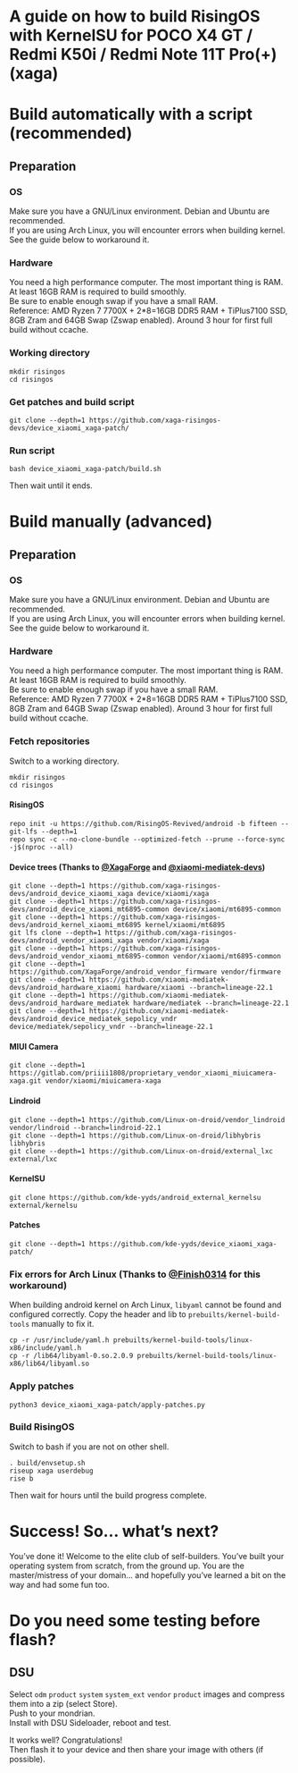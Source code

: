 # **A guide on how to build RisingOS with KernelSU for POCO X4 GT / Redmi K50i / Redmi Note 11T Pro(+) (xaga)**
# Build automatically with a script (recommended)
## Preparation 
### OS
Make sure you have a GNU/Linux environment. Debian and Ubuntu are recommended.  
If you are using Arch Linux, you will encounter errors when building kernel. See the guide below to workaround it.
### Hardware
You need a high performance computer. The most important thing is RAM. At least 16GB RAM is required to build smoothly.  
Be sure to enable enough swap if you have a small RAM.  
Reference: AMD Ryzen 7 7700X + 2*8=16GB DDR5 RAM + TiPlus7100 SSD, 8GB Zram and 64GB Swap (Zswap enabled). Around 3 hour for first full build without ccache.
### Working directory
```
mkdir risingos
cd risingos
```
### Get patches and build script
```
git clone --depth=1 https://github.com/xaga-risingos-devs/device_xiaomi_xaga-patch/
```
### Run script
```
bash device_xiaomi_xaga-patch/build.sh
```
Then wait until it ends.
# Build manually (advanced)
## Preparation 
### OS
Make sure you have a GNU/Linux environment. Debian and Ubuntu are recommended.  
If you are using Arch Linux, you will encounter errors when building kernel. See the guide below to workaround it.
### Hardware
You need a high performance computer. The most important thing is RAM. At least 16GB RAM is required to build smoothly.  
Be sure to enable enough swap if you have a small RAM.  
Reference: AMD Ryzen 7 7700X + 2*8=16GB DDR5 RAM + TiPlus7100 SSD, 8GB Zram and 64GB Swap (Zswap enabled). Around 3 hour for first full build without ccache.
### Fetch repositories
Switch to a working directory.
```
mkdir risingos
cd risingos
```
#### RisingOS
```
repo init -u https://github.com/RisingOS-Revived/android -b fifteen --git-lfs --depth=1
repo sync -c --no-clone-bundle --optimized-fetch --prune --force-sync -j$(nproc --all)
```
#### Device trees (Thanks to [@XagaForge](https://github.com/XagaForge) and [@xiaomi-mediatek-devs](https://github.com/xiaomi-mediatek-devs))
```
git clone --depth=1 https://github.com/xaga-risingos-devs/android_device_xiaomi_xaga device/xiaomi/xaga
git clone --depth=1 https://github.com/xaga-risingos-devs/android_device_xiaomi_mt6895-common device/xiaomi/mt6895-common
git clone --depth=1 https://github.com/xaga-risingos-devs/android_kernel_xiaomi_mt6895 kernel/xiaomi/mt6895
git lfs clone --depth=1 https://github.com/xaga-risingos-devs/android_vendor_xiaomi_xaga vendor/xiaomi/xaga
git clone --depth=1 https://github.com/xaga-risingos-devs/android_vendor_xiaomi_mt6895-common vendor/xiaomi/mt6895-common
git clone --depth=1 https://github.com/XagaForge/android_vendor_firmware vendor/firmware
git clone --depth=1 https://github.com/xiaomi-mediatek-devs/android_hardware_xiaomi hardware/xiaomi --branch=lineage-22.1
git clone --depth=1 https://github.com/xiaomi-mediatek-devs/android_hardware_mediatek hardware/mediatek --branch=lineage-22.1
git clone --depth=1 https://github.com/xiaomi-mediatek-devs/android_device_mediatek_sepolicy_vndr device/mediatek/sepolicy_vndr --branch=lineage-22.1
```
#### MIUI Camera
```
git clone --depth=1 https://gitlab.com/priiii1808/proprietary_vendor_xiaomi_miuicamera-xaga.git vendor/xiaomi/miuicamera-xaga
```
#### Lindroid
```
git clone --depth=1 https://github.com/Linux-on-droid/vendor_lindroid vendor/lindroid --branch=lindroid-22.1
git clone --depth=1 https://github.com/Linux-on-droid/libhybris libhybris
git clone --depth=1 https://github.com/Linux-on-droid/external_lxc external/lxc
```
#### KernelSU
```
git clone https://github.com/kde-yyds/android_external_kernelsu external/kernelsu
```
#### Patches
```
git clone --depth=1 https://github.com/kde-yyds/device_xiaomi_xaga-patch/
```
### Fix errors for Arch Linux (Thanks to [@Finish0314](https://github.com/finish0314) for this workaround)
When building android kernel on Arch Linux, `libyaml` cannot be found and configured correctly. Copy the header and lib to `prebuilts/kernel-build-tools` manually to fix it.
```
cp -r /usr/include/yaml.h prebuilts/kernel-build-tools/linux-x86/include/yaml.h
cp -r /lib64/libyaml-0.so.2.0.9 prebuilts/kernel-build-tools/linux-x86/lib64/libyaml.so
```

### Apply patches
```
python3 device_xiaomi_xaga-patch/apply-patches.py
```
### Build RisingOS
Switch to bash if you are not on other shell.
```
. build/envsetup.sh
riseup xaga userdebug
rise b
```
Then wait for hours until the build progress complete.
# Success! So… what’s next?
You’ve done it! Welcome to the elite club of self-builders. You’ve built your operating system from scratch, from the ground up. You are the master/mistress of your domain… and hopefully you’ve learned a bit on the way and had some fun too.  
# Do you need some testing before flash?
## DSU
Select `odm` `product` `system` `system_ext` `vendor` `product` images and compress them into a zip (select Store).  
Push to your mondrian.  
Install with DSU Sideloader, reboot and test.

It works well? Congratulations!  
Then flash it to your device and then share your image with others (if possible).
